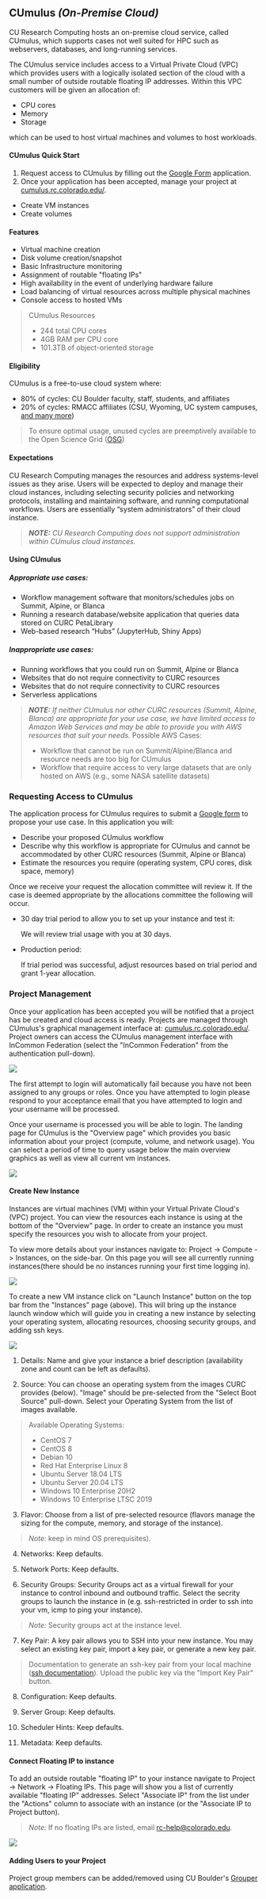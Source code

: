 ## CUmulus _(On-Premise Cloud)_

CU Research Computing hosts an on-premise cloud service, called CUmulus, which supports cases not well suited for HPC such as webservers, databases, and long-running services. 

The CUmulus service includes access to a Virtual Private Cloud (VPC) which provides users with a logically isolated section of the cloud with a small number of outside routable floating IP addresses.  Within this VPC customers will be given an allocation of:
 - CPU cores
 - Memory
 - Storage

which can be used to host virtual machines and volumes to host workloads.

#### CUmulus Quick Start

1) Request access to CUmulus by filling out the [Google Form]() application.
2) Once your application has been accepted, manage your project at [cumulus.rc.colorado.edu/](cumulus.rc.colorado.edu/).
- Create VM instances
- Create volumes

#### Features
- Virtual machine creation
- Disk volume creation/snapshot
- Basic Infrastructure monitoring
- Assignment of routable "floating IPs"
- High availability in the event of underlying hardware failure
- Load balancing of virtual resources across multiple physical machines
- Console access to hosted VMs

> CUmulus Resources
> - 244 total CPU cores
> - 4GB RAM per CPU core
> - 101.3TB of object-oriented storage

#### Eligibility

CUmulus is a free-to-use cloud system where:
- 80% of cycles: CU Boulder faculty, staff, students, and affiliates
- 20% of cycles: RMACC affiliates (CSU, Wyoming, UC system campuses, [and many more](https://rmacc.org/partners)) 

> To ensure optimal usage, unused cycles are preemptively available to the Open Science Grid ([OSG](https://opensciencegrid.org/))

#### Expectations

CU Research Computing manages the resources and address systems-level issues as they arise. Users will be expected to deploy and manage their cloud instances, including selecting security policies and networking protocols, installing and maintaining software, and running computational workflows. Users are essentially “system administrators” of their cloud instance. 

> **_NOTE:_** _CU Research Computing does not support administration within CUmulus cloud instances._

#### Using CUmulus

##### Appropriate use cases:
- Workflow management software that monitors/schedules jobs on Summit, Alpine, or Blanca
- Running a research database/website application that queries data stored on CURC PetaLibrary 
- Web-based research “Hubs” (JupyterHub, Shiny Apps)

##### Inappropriate use cases: 
- Running workflows that you could run on Summit, Alpine or Blanca
- Websites that do not require connectivity to CURC resources
- Websites that do not require connectivity to CURC resources
- Serverless applications

> **_NOTE:_** _If neither CUmulus nor other CURC resources (Summit, Alpine, Blanca) are appropriate for your use case, we have limited access to Amazon Web Services and may be able to provide you with AWS resources that suit your needs._
> Possible AWS Cases:
> - Workflow that cannot be run on Summit/Alpine/Blanca and resource needs are too big for CUmulus
> - Workflow that require access to very large datasets that are only hosted on AWS (e.g., some NASA satellite datasets)

###  Requesting Access to CUmulus

The application process for CUmulus requires to submit a [Google form]() to propose your use case. In this application you will:
- Describe your proposed CUmulus workflow
- Describe why this workflow is appropriate for CUmulus and cannot be accommodated by other CURC resources (Summit, Alpine or Blanca)
- Estimate the resources you require (operating system, CPU cores, disk space, memory)

Once we receive your request the allocation committee will review it. If the case is deemed appropriate by the allocations committee the following will occur.

- 30 day trial period to allow you to set up your instance and test it:

	We will review trial usage with you at 30 days. 

- Production period: 

	If trial period was successful, adjust resources based on trial period and grant 1-year allocation.  

### Project Management

Once your application has been accepted you will be notified that a project has be created and cloud access is ready. Projects are managed through CUmulus's graphical management interface at: [cumulus.rc.colorado.edu/](cumulus.rc.colorado.edu/). Project owners can access the CUmulus management interface with InCommon Federation (select the "InCommon Federation" from the authentication pull-down).

![](cumulus/login.png)

The first attempt to login will automatically fail because you have not been assigned to any groups or roles. Once you have attempted to login please respond to your acceptance email that you have attempted to login and your username will be processed. 

Once your username is processed you will be able to login. The landing page for CUmulus is the "Overview page" which provides you basic information about your project (compute, volume, and network usage). You can select a period of time to query usage below the main overview graphics as well as view all current vm instances.

![](cumulus/overview.png)

#### Create New Instance

Instances are virtual machines (VM) within your Virtual Private Cloud's (VPC) project. You can view the resources each instance is using at the bottom of the "Overview" page. In order to create an instance you must specify the resources you wish to allocate from your project.

To view more details about your instances navigate to: Project -> Compute -> Instances, on the side-bar. On this page you will see all currently running instances(there should be no instances running your first time logging in). 

![](cumulus/instances.png)

To create a new VM instance click on "Launch Instance" button on the top bar from the "Instances" page (above). This will bring up the instance launch window which will guide you in creating a new instance by selecting your operating system, allocating resources, choosing security groups, and adding ssh keys.

![](cumulus/instance_creation.png)

1) Details: Name and give your instance a brief description (availability zone and count can be left as defaults).

2) Source: You can choose an operating system from the images CURC provides (below). "Image" should be pre-selected from the "Select Boot Source" pull-down. Select your Operating System from the list of images available.
> Available Operating Systems:
> - CentOS 7
> - CentOS 8
> - Debian 10
> - Red Hat Enterprise Linux 8
> - Ubuntu Server 18.04 LTS
> - Ubuntu Server 20.04 LTS
> - Windows 10 Enterprise 20H2
> - Windows 10 Enterprise LTSC 2019


3) Flavor: Choose from a list of pre-selected resource (flavors manage the sizing for the compute, memory, and storage of the instance).
> _Note:_ keep in mind OS prerequisites).

4) Networks: Keep defaults.

5) Network Ports: Keep defaults. 

6) Security Groups: Security Groups act as a virtual firewall for your instance to control inbound and outbound traffic. Select the secrity groups to launch the instance in (e.g. ssh-restricted in order to ssh into your vm, icmp to ping your instance).
> _Note:_ Security groups act at the instance level.

7) Key Pair: A key pair allows you to SSH into your new instance. You may select an existing key pair, import a key pair, or generate a new key pair. 
> Documentation to generate an ssh-key pair from your local machine ([ssh documentation](https://www.ssh.com/academy/ssh/public-key-authentication)). Upload the public key via the "Import Key Pair" button.

8) Configuration: Keep defaults.

9) Server Group: Keep defaults. 

10) Scheduler Hints: Keep defaults. 

11) Metadata: Keep defaults. 

#### Connect Floating IP to instance

To add an outside routable "floating IP" to your instance navigate to Project -> Network -> Floating IPs. This page will show you a list of currently available "floating IP" addresses. Select "Associate IP" from the list under the "Actions" column to associate with an instance (or the "Associate IP to Project button). 
> _Note:_ If no floating IPs are listed, email [rc-help@colorado.edu](rc-help@colorado.edu).

![](cumulus/floating_ips.png)

#### Adding Users to your Project

Project group members can be added/removed using CU Boulder's [Grouper application](https://oit.colorado.edu/tutorial/grouper-manage-members-email-enabled-groups).





